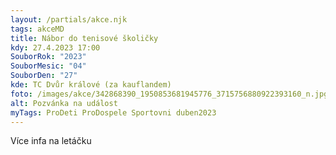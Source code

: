 ```yaml
---
layout: /partials/akce.njk
tags: akceMD
title: Nábor do tenisové školičky
kdy: 27.4.2023 17:00
SouborRok: "2023"
SouborMesic: "04"
SouborDen: "27"
kde: TC Dvůr králové (za kauflandem)
foto: /images/akce/342868390_1950853681945776_3715756880922393160_n.jpg
alt: Pozvánka na událost
myTags: ProDeti ProDospele Sportovni duben2023
---
```

V﻿íce infa na letáčku